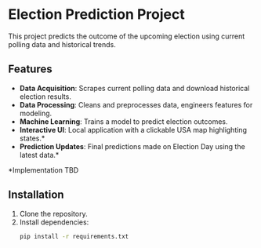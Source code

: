 
# Election Prediction Project

This project predicts the outcome of the upcoming election using current polling data and historical trends.

## Features

- **Data Acquisition**: Scrapes current polling data and download historical election results.
- **Data Processing**: Cleans and preprocesses data, engineers features for modeling.
- **Machine Learning**: Trains a model to predict election outcomes.
- **Interactive UI**: Local application with a clickable USA map highlighting states.*
- **Prediction Updates**: Final predictions made on Election Day using the latest data.*

*Implementation TBD

## Installation

1. Clone the repository.
2. Install dependencies:
   ```bash
   pip install -r requirements.txt

